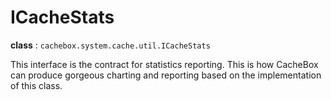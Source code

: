# ICacheStats

**class** : `cachebox.system.cache.util.ICacheStats`

This interface is the contract for statistics reporting. This is how CacheBox can produce gorgeous charting and reporting based on the implementation of this class.

